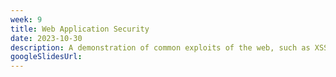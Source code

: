 ```yaml
---
week: 9
title: Web Application Security
date: 2023-10-30
description: A demonstration of common exploits of the web, such as XSS, CSRF, SQL Injection, etc. How to protect a web application from these attacks.
googleSlidesUrl:
---
```

